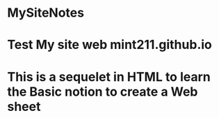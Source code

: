 # MySiteNotes
# Test My site web mint211.github.io

# This is a sequelet in HTML to learn the Basic notion to create a Web sheet 
